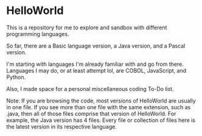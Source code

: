 # HelloWorld 

This is a repository for me to explore and sandbox with different programming languages.

So far, there are a Basic language version, a Java version, and a Pascal version.

I'm starting with languages I'm already familiar with and go from there. Languages I may do, or at least attempt lol, are COBOL, JavaScript, and Python.

Also, I made space for a personal miscellaneous coding To-Do list.

Note: If you are browsing the code, most versions of HelloWorld are usually in one file. If you see more than one file with the same extension, such as .java, then all of those files comprise that version of HelloWorld. For example, the Java version has 4 files. Every file or collection of files here is the latest version in its respective language.
